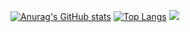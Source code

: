 [![Anurag's GitHub stats](https://github-readme-stats.vercel.app/api?username=tajsDev&show_icons=true&theme=transparent)](https://github.com/anuraghazra/github-readme-stats)
[![Top Langs](https://github-readme-stats.vercel.app/api/top-langs/?username=tajsDev)](https://github.com/anuraghazra/github-readme-stats)
<picture>
    <source media="(prefers-color-scheme: dark)" srcset="https://streak-stats.demolab.com?user=tajsDev&theme=transparent" />
    <img src="https://streak-stats.demolab.com?user=tajsDev&theme=default" />
</picture>
